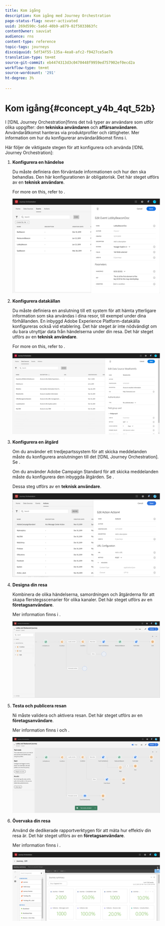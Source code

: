 ```yaml
---
title: Kom igång
description: Kom igång med Journey Orchestration
page-status-flag: never-activated
uuid: 269d590c-5a6d-40b9-a879-02f5033863fc
contentOwner: sauviat
audience: rns
content-type: reference
topic-tags: journeys
discoiquuid: 5df34f55-135a-4ea8-afc2-f9427ce5ae7b
translation-type: tm+mt
source-git-commit: eb4474313d3c0470448f9959ed757902ef0ecd2a
workflow-type: tm+mt
source-wordcount: '291'
ht-degree: 3%

---
```



# Kom igång{#concept_y4b_4qt_52b}

I [!DNL Journey Orchestration]finns det två typer av användare som utför olika uppgifter: den **tekniska användaren** och **affärsanvändaren**. Användaråtkomst hanteras via produktprofiler och rättigheter. Mer information [](../about/access-management.md) om hur du konfigurerar användaråtkomst finns i.

Här följer de viktigaste stegen för att konfigurera och använda [!DNL Journey Orchestration]:

1. **Konfigurera en händelse**

   Du måste definiera den förväntade informationen och hur den ska behandlas. Den här konfigurationen är obligatorisk. Det här steget utförs av en **teknisk användare**.

   For more on this, refer to [](../event/about-events.md).

   ![](../assets/journey7.png)

1. **Konfigurera datakällan**

   Du måste definiera en anslutning till ett system för att hämta ytterligare information som ska användas i dina resor, till exempel under dina förhållanden. En inbyggd Adobe Experience Platform-datakälla konfigureras också vid etablering. Det här steget är inte nödvändigt om du bara utnyttjar data från händelserna under din resa. Det här steget utförs av en **teknisk användare**.

   For more on this, refer to [](../datasource/about-data-sources.md).

   ![](../assets/journey22.png)

1. **Konfigurera en åtgärd**

   Om du använder ett tredjepartssystem för att skicka meddelanden måste du konfigurera anslutningen till det [!DNL Journey Orchestration]. Se [](../action/about-custom-action-configuration.md).

   Om du använder Adobe Campaign Standard för att skicka meddelanden måste du konfigurera den inbyggda åtgärden. Se [](../action/working-with-adobe-campaign.md).

   Dessa steg utförs av en **teknisk användare**.

   ![](../assets/custom2.png)

1. **Designa din resa**

   Kombinera de olika händelserna, samordningen och åtgärderna för att skapa flerstegsscenarier för olika kanaler. Det här steget utförs av en **företagsanvändare**.

   Mer information finns i [](../building-journeys/journey.md).

   ![](../assets/journeyuc2_24.png)

1. **Testa och publicera resan**

   Ni måste validera och aktivera resan. Det här steget utförs av en **företagsanvändare**.

   Mer information finns i [](../building-journeys/testing-the-journey.md) och [](../building-journeys/publishing-the-journey.md).

   ![](../assets/journeyuc2_32bis.png)

1. **Övervaka din resa**

   Använd de dedikerade rapportverktygen för att mäta hur effektiv din resa är. Det här steget utförs av en **företagsanvändare**.

   Mer information finns i [](../reporting/about-journey-reports.md).

   ![](../assets/dynamic_report_journey_12.png)

